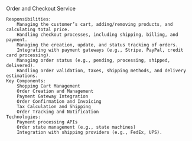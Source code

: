 Order and Checkout Service

    Responsibilities:
        Managing the customer’s cart, adding/removing products, and calculating total price.
        Handling checkout processes, including shipping, billing, and payment.
        Managing the creation, update, and status tracking of orders.
        Integrating with payment gateways (e.g., Stripe, PayPal, credit card processing).
        Managing order status (e.g., pending, processing, shipped, delivered).
        Handling order validation, taxes, shipping methods, and delivery estimations.
    Key Components:
        Shopping Cart Management
        Order Creation and Management
        Payment Gateway Integration
        Order Confirmation and Invoicing
        Tax Calculation and Shipping
        Order Tracking and Notification
    Technologies:
        Payment processing APIs
        Order state management (e.g., state machines)
        Integration with shipping providers (e.g., FedEx, UPS).